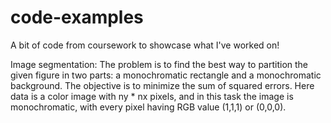 # code-examples
A bit of code from coursework to showcase what I've worked on!

Image segmentation:
The problem is to find the best way to partition the given figure in two parts: a monochromatic rectangle and a monochromatic background. The objective is to minimize the sum of squared errors. Here data is a color image with ny * nx pixels, and in this task the image is monochromatic, with every pixel having RGB value (1,1,1) or (0,0,0).
